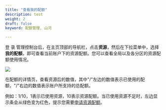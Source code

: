 ```yaml
---
title: "查看我的配额"
description: test
weight: 2
draft: false
keyword: 配额管理, 山河

---
```


登 录 管理控制台后，在主页顶部的导航栏，点击**资源**，然后在下拉菜单中，选择**我的配额**，即可查看当前账户下的资源配额。您可以查看全局以及各分区的资源配额使用情况。

![](../_images/my-quato.png)

在配额的详情页，查看资源后的数值，其中"/"左边的数值表示已使用的配额，"/"右边的数值表示账户所支持的总配额。

例如：1/10，1表示已使用资源，10表示资源配额。当已使用资源不足时，左边显示条会从绿色变为红色，提示您需要[申请资源配额](../apply_quota/)。

